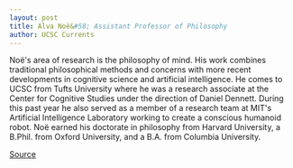 ```yaml
---
layout: post
title: Alva Noë&#58; Assistant Professor of Philosophy
author: UCSC Currents
---  
```


Noë's area of research is the philosophy of mind. His work combines traditional philosophical methods and concerns with more recent developments in cognitive science and artificial intelligence. He comes to UCSC from Tufts University where he was a research associate at the Center for Cognitive Studies under the direction of Daniel Dennett. During this past year he also served as a member of a research team at MIT's Artificial Intelligence Laboratory working to create a conscious humanoid robot. Noë earned his doctorate in philosophy from Harvard University, a B.Phil. from Oxford University, and a B.A. from Columbia University.

[Source](http://www1.ucsc.edu/oncampus/currents/96-09-23/noe.htm "Permalink to Untitled")
